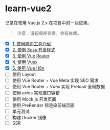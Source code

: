 # learn-vue2

记录在使用 Vue.js 2.x 在项目中的一些应用。

> 注意：请按顺序查看，会有依赖。

- [x] [1. 使用周边工具介绍](./1-info/)
- [x] [2. 使用 Scss 开发样式](./2-scss/)
- [x] [3. 使用 Vue Router](./3-router/)
- [x] [4. 使用 Vuex](./4-vuex/)
- [x] [5. 使用 Vue I18n](./5-i18n/)
- [ ] 使用 Layout
- [ ] 使用 Vue Router + Vue Meta 实现 SEO 需求
- [ ] 使用 Vue Router + Vuex 实现 Preload 全局数据
- [ ] 使用 axios 实现接口容错
- [ ] 使用 Mock.js 开发页面
- [ ] 使用 PreRender 预渲染前端页面
- [ ] 单元测试
- [ ] 构建 Docker 镜像
- [ ] SSR
